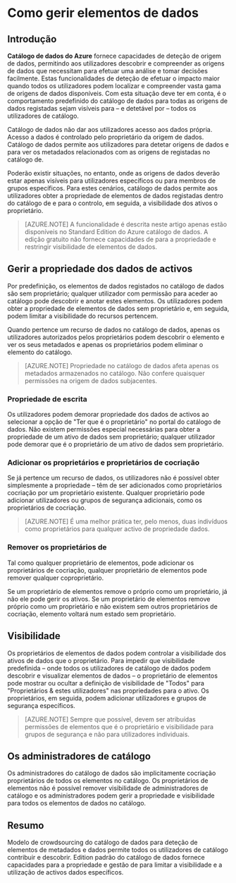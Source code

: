 <properties
   pageTitle="Como gerir elementos de dados | Microsoft Azure"
   description="Artigo sobre como utilizar realce como controlar a visibilidade e a propriedade dos dados de activos registado no catálogo de dados do Azure."
   services="data-catalog"
   documentationCenter=""
   authors="steelanddata"
   manager="NA"
   editor=""
   tags=""/>
<tags
   ms.service="data-catalog"
   ms.devlang="NA"
   ms.topic="article"
   ms.tgt_pltfrm="NA"
   ms.workload="data-catalog"
   ms.date="10/04/2016"
   ms.author="maroche"/>


# <a name="how-to-manage-data-assets"></a>Como gerir elementos de dados

## <a name="introduction"></a>Introdução

**Catálogo de dados do Azure** fornece capacidades de deteção de origem de dados, permitindo aos utilizadores descobrir e compreender as origens de dados que necessitam para efetuar uma análise e tomar decisões facilmente. Estas funcionalidades de deteção de efetuar o impacto maior quando todos os utilizadores podem localizar e compreender vasta gama de origens de dados disponíveis. Com esta situação deve ter em conta, é o comportamento predefinido do catálogo de dados para todas as origens de dados registadas sejam visíveis para – e detetável por – todos os utilizadores de catálogo.

Catálogo de dados não dar aos utilizadores acesso aos dados própria. Acesso a dados é controlado pelo proprietário da origem de dados. Catálogo de dados permite aos utilizadores para detetar origens de dados e para ver os metadados relacionados com as origens de registadas no catálogo de.

Poderão existir situações, no entanto, onde as origens de dados deverão estar apenas visíveis para utilizadores específicos ou para membros de grupos específicos. Para estes cenários, catálogo de dados permite aos utilizadores obter a propriedade de elementos de dados registadas dentro do catálogo de e para o controlo, em seguida, a visibilidade dos ativos o proprietário.

> [AZURE.NOTE] A funcionalidade é descrita neste artigo apenas estão disponíveis no Standard Edition do Azure catálogo de dados. A edição gratuito não fornece capacidades de para a propriedade e restringir visibilidade de elementos de dados.

## <a name="managing-ownership-of-data-assets"></a>Gerir a propriedade dos dados de activos
Por predefinição, os elementos de dados registados no catálogo de dados são sem proprietário; qualquer utilizador com permissão para aceder ao catálogo pode descobrir e anotar estes elementos. Os utilizadores podem obter a propriedade de elementos de dados sem proprietário e, em seguida, podem limitar a visibilidade do recursos pertencem.

Quando pertence um recurso de dados no catálogo de dados, apenas os utilizadores autorizados pelos proprietários podem descobrir o elemento e ver os seus metadados e apenas os proprietários podem eliminar o elemento do catálogo.

> [AZURE.NOTE] Propriedade no catálogo de dados afeta apenas os metadados armazenados no catálogo. Não confere quaisquer permissões na origem de dados subjacentes.

### <a name="taking-ownership"></a>Propriedade de escrita
Os utilizadores podem demorar propriedade dos dados de activos ao selecionar a opção de "Ter que é o proprietário" no portal do catálogo de dados. Não existem permissões especial necessárias para obter a propriedade de um ativo de dados sem proprietário; qualquer utilizador pode demorar que é o proprietário de um ativo de dados sem proprietário.

### <a name="adding-owners-and-co-owners"></a>Adicionar os proprietários e proprietários de cocriação
Se já pertence um recurso de dados, os utilizadores não é possível obter simplesmente a propriedade – têm de ser adicionados como proprietários cocriação por um proprietário existente. Qualquer proprietário pode adicionar utilizadores ou grupos de segurança adicionais, como os proprietários de cocriação.

> [AZURE.NOTE] É uma melhor prática ter, pelo menos, duas indivíduos como proprietários para qualquer activo de propriedade dados.

### <a name="removing-owners"></a>Remover os proprietários de
Tal como qualquer proprietário de elementos, pode adicionar os proprietários de cocriação, qualquer proprietário de elementos pode remover qualquer coproprietário.

Se um proprietário de elementos remove o próprio como um proprietário, já não ele pode gerir os ativos. Se um proprietário de elementos remove próprio como um proprietário e não existem sem outros proprietários de cocriação, elemento voltará num estado sem proprietário.

## <a name="visibility"></a>Visibilidade
Os proprietários de elementos de dados podem controlar a visibilidade dos ativos de dados que o proprietário. Para impedir que visibilidade predefinida – onde todos os utilizadores de catálogo de dados podem descobrir e visualizar elementos de dados – o proprietário de elementos pode mostrar ou ocultar a definição de visibilidade de "Todos" para "Proprietários & estes utilizadores" nas propriedades para o ativo. Os proprietários, em seguida, podem adicionar utilizadores e grupos de segurança específicos.

> [AZURE.NOTE] Sempre que possível, devem ser atribuídas permissões de elementos que é o proprietário e visibilidade para grupos de segurança e não para utilizadores individuais.

## <a name="catalog-administrators"></a>Os administradores de catálogo
Os administradores do catálogo de dados são implicitamente cocriação proprietários de todos os elementos no catálogo. Os proprietários de elementos não é possível remover visibilidade de administradores de catálogo e os administradores podem gerir a propriedade e visibilidade para todos os elementos de dados no catálogo.

## <a name="summary"></a>Resumo
Modelo de crowdsourcing do catálogo de dados para deteção de elementos de metadados e dados permite todos os utilizadores de catálogo contribuir e descobrir. Edition padrão do catálogo de dados fornece capacidades para a propriedade e gestão de para limitar a visibilidade e a utilização de activos dados específicos.
